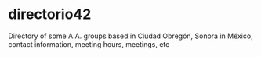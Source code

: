 # directorio42
Directory of some A.A. groups based in Ciudad Obregón, Sonora in México, contact information, meeting hours, meetings, etc
